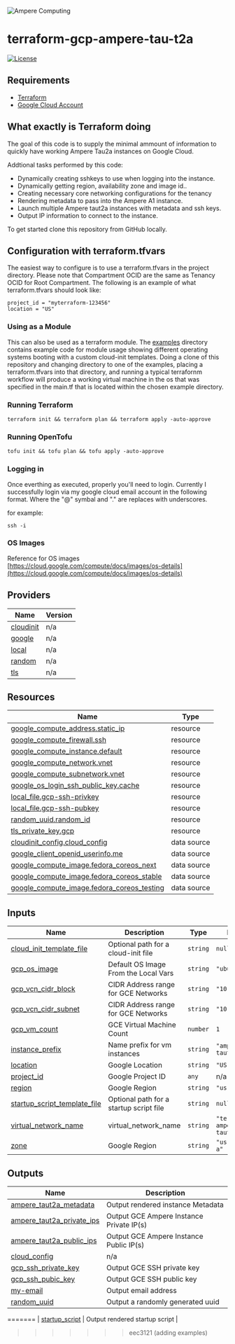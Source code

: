 ![Ampere Computing](https://avatars2.githubusercontent.com/u/34519842?s=400&u=1d29afaac44f477cbb0226139ec83f73faefe154&v=4)

# terraform-gcp-ampere-tau-t2a

[![License](https://img.shields.io/badge/License-Apache%202.0-blue.svg)](https://opensource.org/licenses/Apache-2.0)

## Requirements

 * [Terraform](https://www.terraform.io/downloads.html)
 * [Google Cloud Account](https://cloud.google.com)

## What exactly is Terraform doing

The goal of this code is to supply the minimal ammount of information to quickly have working Ampere Tau2a  instances on Google Cloud.

Addtional tasks performed by this code:

* Dynamically creating sshkeys to use when logging into the instance.
* Dynamically getting region, availability zone and image id..
* Creating necessary core networking configurations for the tenancy
* Rendering metadata to pass into the Ampere A1 instance.
* Launch multiple Ampere taut2a instances with metadata and ssh keys.
* Output IP information to connect to the instance.

To get started clone this repository from GitHub locally.

## Configuration with terraform.tfvars

The easiest way to configure is to use a terraform.tfvars in the project directory.
Please note that Compartment OCID are the same as Tenancy OCID for Root Compartment.
The following is an example of what terraform.tfvars should look like:

```
project_id = "myterraform-123456"
location = "US"
```

### Using as a Module

This can also be used as a terraform module.   The [examples](examples) directory contains example code for module usage showing different operating systems booting with a custom cloud-init templates.   Doing a clone of this repository and changing directory to one of the examples, placing a terraform.tfvars into that directory, and running a typical terrafornm workflow will produce a working virtual machine in the os that was specified in the main.tf that is located within the chosen example directory.

### Running Terraform

```
terraform init && terraform plan && terraform apply -auto-approve
```

### Running OpenTofu

```
tofu init && tofu plan && tofu apply -auto-approve

```

### Logging in

Once everthing as executed, properly you'll need to login.   Currently I successfully login via my google cloud email account in the following format.   <username>_<domain>_<tld>  Where the "@" symbal and "." are replaces with underscores.

for example:

```
ssh -i
```
### OS Images
Reference for OS images
[https://cloud.google.com/compute/docs/images/os-details](https://cloud.google.com/compute/docs/images/os-details)

<!-- BEGIN_TF_DOCS -->
## Providers

| Name | Version |
|------|---------|
| <a name="provider_cloudinit"></a> [cloudinit](#provider\_cloudinit) | n/a |
| <a name="provider_google"></a> [google](#provider\_google) | n/a |
| <a name="provider_local"></a> [local](#provider\_local) | n/a |
| <a name="provider_random"></a> [random](#provider\_random) | n/a |
| <a name="provider_tls"></a> [tls](#provider\_tls) | n/a |

## Resources

| Name | Type |
|------|------|
| [google_compute_address.static_ip](https://registry.terraform.io/providers/hashicorp/google/latest/docs/resources/compute_address) | resource |
| [google_compute_firewall.ssh](https://registry.terraform.io/providers/hashicorp/google/latest/docs/resources/compute_firewall) | resource |
| [google_compute_instance.default](https://registry.terraform.io/providers/hashicorp/google/latest/docs/resources/compute_instance) | resource |
| [google_compute_network.vnet](https://registry.terraform.io/providers/hashicorp/google/latest/docs/resources/compute_network) | resource |
| [google_compute_subnetwork.vnet](https://registry.terraform.io/providers/hashicorp/google/latest/docs/resources/compute_subnetwork) | resource |
| [google_os_login_ssh_public_key.cache](https://registry.terraform.io/providers/hashicorp/google/latest/docs/resources/os_login_ssh_public_key) | resource |
| [local_file.gcp-ssh-privkey](https://registry.terraform.io/providers/hashicorp/local/latest/docs/resources/file) | resource |
| [local_file.gcp-ssh-pubkey](https://registry.terraform.io/providers/hashicorp/local/latest/docs/resources/file) | resource |
| [random_uuid.random_id](https://registry.terraform.io/providers/hashicorp/random/latest/docs/resources/uuid) | resource |
| [tls_private_key.gcp](https://registry.terraform.io/providers/hashicorp/tls/latest/docs/resources/private_key) | resource |
| [cloudinit_config.cloud_config](https://registry.terraform.io/providers/hashicorp/cloudinit/latest/docs/data-sources/config) | data source |
| [google_client_openid_userinfo.me](https://registry.terraform.io/providers/hashicorp/google/latest/docs/data-sources/client_openid_userinfo) | data source |
| [google_compute_image.fedora_coreos_next](https://registry.terraform.io/providers/hashicorp/google/latest/docs/data-sources/compute_image) | data source |
| [google_compute_image.fedora_coreos_stable](https://registry.terraform.io/providers/hashicorp/google/latest/docs/data-sources/compute_image) | data source |
| [google_compute_image.fedora_coreos_testing](https://registry.terraform.io/providers/hashicorp/google/latest/docs/data-sources/compute_image) | data source |

## Inputs

| Name | Description | Type | Default | Required |
|------|-------------|------|---------|:--------:|
| <a name="input_cloud_init_template_file"></a> [cloud\_init\_template\_file](#input\_cloud\_init\_template\_file) | Optional path for a cloud-init file | `string` | `null` | no |
| <a name="input_gcp_os_image"></a> [gcp\_os\_image](#input\_gcp\_os\_image) | Default OS Image From the Local Vars | `string` | `"ubuntu2404"` | no |
| <a name="input_gcp_vcn_cidr_block"></a> [gcp\_vcn\_cidr\_block](#input\_gcp\_vcn\_cidr\_block) | CIDR Address range for GCE Networks | `string` | `"10.2.0.0/16"` | no |
| <a name="input_gcp_vcn_cidr_subnet"></a> [gcp\_vcn\_cidr\_subnet](#input\_gcp\_vcn\_cidr\_subnet) | CIDR Address range for GCE Networks | `string` | `"10.2.1.0/24"` | no |
| <a name="input_gcp_vm_count"></a> [gcp\_vm\_count](#input\_gcp\_vm\_count) | GCE Virtual Machine Count | `number` | `1` | no |
| <a name="input_instance_prefix"></a> [instance\_prefix](#input\_instance\_prefix) | Name prefix for vm instances | `string` | `"ampere-taut2a"` | no |
| <a name="input_location"></a> [location](#input\_location) | Google Location | `string` | `"US"` | no |
| <a name="input_project_id"></a> [project\_id](#input\_project\_id) | Google Project ID | `any` | n/a | yes |
| <a name="input_region"></a> [region](#input\_region) | Google Region | `string` | `"us-central1"` | no |
| <a name="input_startup_script_template_file"></a> [startup\_script\_template\_file](#input\_startup\_script\_template\_file) | Optional path for a startup script file | `string` | `null` | no |
| <a name="input_virtual_network_name"></a> [virtual\_network\_name](#input\_virtual\_network\_name) | virtual\_network\_name | `string` | `"terraform-ampere-taut2a"` | no |
| <a name="input_zone"></a> [zone](#input\_zone) | Google Region | `string` | `"us-central1-a"` | no |

## Outputs

| Name | Description |
|------|-------------|
| <a name="output_ampere_taut2a_metadata"></a> [ampere\_taut2a\_metadata](#output\_ampere\_taut2a\_metadata) | Output rendered instance Metadata |
| <a name="output_ampere_taut2a_private_ips"></a> [ampere\_taut2a\_private\_ips](#output\_ampere\_taut2a\_private\_ips) | Output GCE Ampere Instance Private IP(s) |
| <a name="output_ampere_taut2a_public_ips"></a> [ampere\_taut2a\_public\_ips](#output\_ampere\_taut2a\_public\_ips) | Output GCE Ampere Instance Public IP(s) |
| <a name="output_cloud_config"></a> [cloud\_config](#output\_cloud\_config) | n/a |
| <a name="output_gcp_ssh_private_key"></a> [gcp\_ssh\_private\_key](#output\_gcp\_ssh\_private\_key) | Output GCE SSH private key |
| <a name="output_gcp_ssh_pubic_key"></a> [gcp\_ssh\_pubic\_key](#output\_gcp\_ssh\_pubic\_key) | Output GCE SSH public key |
| <a name="output_my-email"></a> [my-email](#output\_my-email) | Output email address |
| <a name="output_random_uuid"></a> [random\_uuid](#output\_random\_uuid) | Output a randomly generated uuid |
<!-- END_TF_DOCS -->
=======
| <a name="output_startup_script"></a> [startup\_script](#output\_startup\_script) | Output rendered startup script |
<!-- END_TF_DOCS -->
>>>>>>> eec3121 (adding examples)
